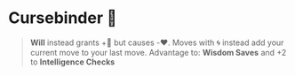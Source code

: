 # __Cursebinder__ 🖤 
> __Will__ instead grants +🔷 but causes -❤️. Moves with 🌀 instead add your current move to your last move. 
Advantage to: __Wisdom Saves__ and +2 to __Intelligence Checks__
